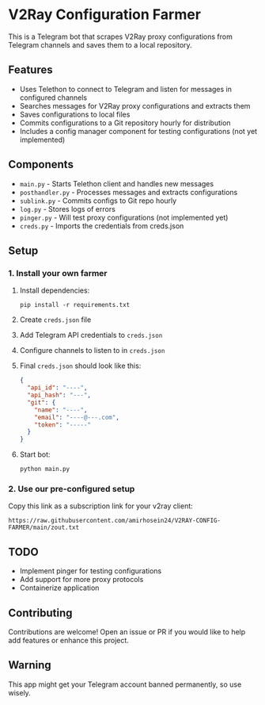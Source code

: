 # V2Ray Configuration Farmer

This is a Telegram bot that scrapes V2Ray proxy configurations from Telegram channels and saves them to a local repository.

## Features

- Uses Telethon to connect to Telegram and listen for messages in configured channels
- Searches messages for V2Ray proxy configurations and extracts them
- Saves configurations to local files
- Commits configurations to a Git repository hourly for distribution
- Includes a config manager component for testing configurations (not yet implemented)

## Components

- `main.py` - Starts Telethon client and handles new messages
- `posthandler.py` - Processes messages and extracts configurations
- `sublink.py` - Commits configs to Git repo hourly
- `log.py` - Stores logs of errors
- `pinger.py` - Will test proxy configurations (not implemented yet)
- `creds.py` - Imports the credentials from creds.json

## Setup

### 1. Install your own farmer

1. Install dependencies:
   ```
   pip install -r requirements.txt
   ```

2. Create `creds.json` file

3. Add Telegram API credentials to `creds.json`

4. Configure channels to listen to in `creds.json`

5. Final `creds.json` should look like this:
   ```json
   {
     "api_id": "----",
     "api_hash": "---",
     "git": {
       "name": "----",
       "email": "----@---.com",
       "token": "-----"
     }
   }
   ```

6. Start bot:
   ```
   python main.py
   ```

### 2. Use our pre-configured setup

Copy this link as a subscription link for your v2ray client:

```
https://raw.githubusercontent.com/amirhosein24/V2RAY-CONFIG-FARMER/main/zout.txt
```

## TODO

- Implement pinger for testing configurations
- Add support for more proxy protocols
- Containerize application

## Contributing

Contributions are welcome! Open an issue or PR if you would like to help add features or enhance this project.

## Warning

This app might get your Telegram account banned permanently, so use wisely.
